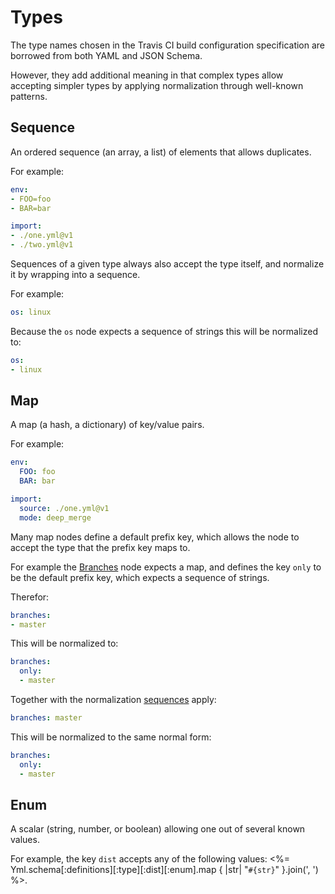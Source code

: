 # Types

The type names chosen in the Travis CI build configuration specification are
borrowed from both YAML and JSON Schema.

However, they add additional meaning in that complex types allow accepting
simpler types by applying normalization through well-known patterns.

## Sequence

An ordered sequence (an array, a list) of elements that allows duplicates.

For example:

```yaml
env:
- FOO=foo
- BAR=bar
```

```yaml
import:
- ./one.yml@v1
- ./two.yml@v1
```

Sequences of a given type always also accept the type itself, and normalize
it by wrapping into a sequence.

For example:

```yaml
os: linux
```

Because the `os` node expects a sequence of strings this will be normalized to:

```yaml
os:
- linux
```

## Map

A map (a hash, a dictionary) of key/value pairs.

For example:

```yaml
env:
  FOO: foo
  BAR: bar
```

```yaml
import:
  source: ./one.yml@v1
  mode: deep_merge
```

Many map nodes define a default prefix key, which allows the node to accept the
type that the prefix key maps to.

For example the [Branches](<%= path_to('nodes/branches') %>) node expects a
map, and defines the key `only` to be the default prefix key, which expects a
sequence of strings.

Therefor:

```yaml
branches:
- master
```

This will be normalized to:

```yaml
branches:
  only:
  - master
```

Together with the normalization [sequences](#sequence) apply:

```yaml
branches: master
```

This will be normalized to the same normal form:

```yaml
branches:
  only:
  - master
```

## Enum

A scalar (string, number, or boolean) allowing one out of several known values.

For example, the key `dist` accepts any of the following values:
<%= Yml.schema[:definitions][:type][:dist][:enum].map { |str| "`#{str}`" }.join(', ') %>.
